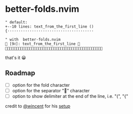 # better-folds.nvim

```vim
" default:
+--10 lines: text_from_the_first_line (){·······································

" with  better-folds.nvim
 [9ℓ]: text_from_the_first_line  󰇼󰇼󰇼󰇼󰇼󰇼󰇼󰇼󰇼󰇼󰇼󰇼󰇼󰇼󰇼󰇼󰇼󰇼󰇼󰇼󰇼󰇼󰇼󰇼󰇼󰇼󰇼󰇼󰇼󰇼󰇼󰇼󰇼󰇼󰇼󰇼󰇼󰇼󰇼󰇼󰇼󰇼󰇼󰇼

```

that's it 😀

## Roadmap
- [ ] option for the fold character
- [ ] option for the separator "" character
- [ ] option to show delimiter at the end of the line, i.e. "(", "{"

credit to [@wincent](https://github.com/wincent) for his [setup](https://github.com/wincent/wincent/blob/main/aspects/nvim/files/.config/nvim/lua/wincent/foldtext.lua)
